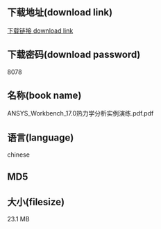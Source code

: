 ## 下载地址(download link)
[下载链接 download link](https://voluble-croquembouche-d321dc.netlify.app/?s=ANSYS_Workbench_17.0%E7%83%AD%E5%8A%9B%E5%AD%A6%E5%88%86%E6%9E%90%E5%AE%9E%E4%BE%8B%E6%BC%94%E7%BB%83.pdf)

## 下载密码(download password)
8078

## 名称(book name)
ANSYS_Workbench_17.0热力学分析实例演练.pdf.pdf

## 语言(language)
chinese

## MD5


## 大小(filesize)
23.1 MB
